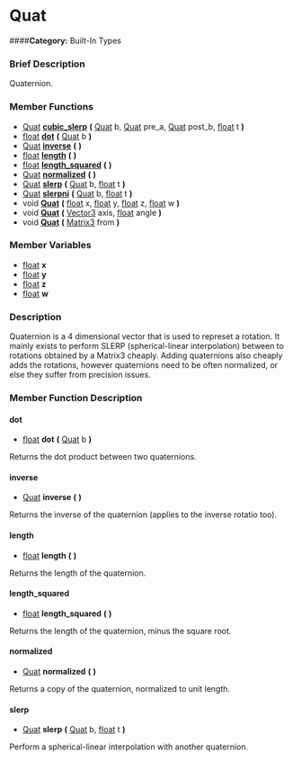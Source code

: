 #  Quat  
####**Category:** Built-In Types

###  Brief Description  
Quaternion.

###  Member Functions 
  * [Quat](class_quat)  **[cubic&#95;slerp](#cubic_slerp)**  **(** [Quat](class_quat) b, [Quat](class_quat) pre_a, [Quat](class_quat) post_b, [float](class_float) t  **)**
  * [float](class_float)  **[dot](#dot)**  **(** [Quat](class_quat) b  **)**
  * [Quat](class_quat)  **[inverse](#inverse)**  **(** **)**
  * [float](class_float)  **[length](#length)**  **(** **)**
  * [float](class_float)  **[length&#95;squared](#length_squared)**  **(** **)**
  * [Quat](class_quat)  **[normalized](#normalized)**  **(** **)**
  * [Quat](class_quat)  **[slerp](#slerp)**  **(** [Quat](class_quat) b, [float](class_float) t  **)**
  * [Quat](class_quat)  **[slerpni](#slerpni)**  **(** [Quat](class_quat) b, [float](class_float) t  **)**
  * void  **[Quat](#Quat)**  **(** [float](class_float) x, [float](class_float) y, [float](class_float) z, [float](class_float) w  **)**
  * void  **[Quat](#Quat)**  **(** [Vector3](class_vector3) axis, [float](class_float) angle  **)**
  * void  **[Quat](#Quat)**  **(** [Matrix3](class_matrix3) from  **)**

###  Member Variables  
  * [float](class_float) **x**
  * [float](class_float) **y**
  * [float](class_float) **z**
  * [float](class_float) **w**

###  Description  
Quaternion is a 4 dimensional vector that is used to represet a rotation. It mainly exists to perform SLERP (spherical-linear interpolation) between to rotations obtained by a Matrix3 cheaply. Adding quaternions also cheaply adds the rotations, however quaternions need to be often normalized, or else they suffer from precision issues.

###  Member Function Description  

#### <a name="dot">dot</a>
  * [float](class_float)  **dot**  **(** [Quat](class_quat) b  **)**

Returns the dot product between two quaternions.

#### <a name="inverse">inverse</a>
  * [Quat](class_quat)  **inverse**  **(** **)**

Returns the inverse of the quaternion (applies to the inverse rotatio too).

#### <a name="length">length</a>
  * [float](class_float)  **length**  **(** **)**

Returns the length of the quaternion.

#### <a name="length_squared">length_squared</a>
  * [float](class_float)  **length&#95;squared**  **(** **)**

Returns the length of the quaternion, minus the square root.

#### <a name="normalized">normalized</a>
  * [Quat](class_quat)  **normalized**  **(** **)**

Returns a copy of the quaternion, normalized to unit length.

#### <a name="slerp">slerp</a>
  * [Quat](class_quat)  **slerp**  **(** [Quat](class_quat) b, [float](class_float) t  **)**

Perform a spherical-linear interpolation with another quaternion.
